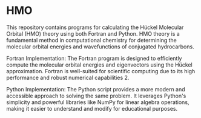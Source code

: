# HMO
This repository contains programs for calculating the Hückel Molecular Orbital (HMO) theory using both Fortran and Python. 
HMO theory is a fundamental method in computational chemistry for determining the molecular orbital energies and wavefunctions of conjugated hydrocarbons.

Fortran Implementation: 
The Fortran program is designed to efficiently compute the molecular orbital energies and eigenvectors using the Hückel approximation. Fortran is well-suited for scientific computing due to its high performance and robust numerical capabilities 2.

Python Implementation: 
The Python script provides a more modern and accessible approach to solving the same problem. It leverages Python's simplicity and powerful libraries like NumPy for linear algebra operations, making it easier to understand and modify for educational purposes.
